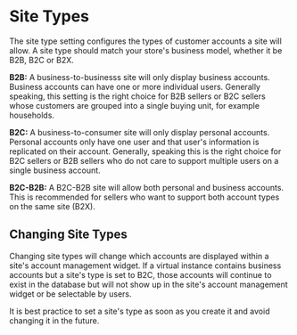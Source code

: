 # Site Types [](id=site-types)

The site type setting configures the types of customer accounts a site will allow. A site type should match your store's business model, whether it be B2B, B2C or B2X.

**B2B:** A business-to-businesss site will only display business accounts. Business accounts can have one or more individual users. Generally speaking, this setting is the right choice for B2B sellers or B2C sellers whose customers are grouped into a single buying unit, for example households.

**B2C:** A business-to-consumer site will only display personal accounts. Personal accounts only have one user and that user's information is replicated on their account. Generally, speaking this is the right choice for B2C sellers or B2B sellers who do not care to support multiple users on a single business account.

**B2C-B2B:** A B2C-B2B site will allow both personal and business accounts. This is recommended for sellers who want to support both account types on the same site (B2X).

## Changing Site Types

Changing site types will change which accounts are displayed within a site's account management widget. If a virtual instance contains business accounts but a site's type is set to B2C, those accounts will continue to exist in the database but will not show up in the site's account management widget or be selectable by users.

It is best practice to set a site's type as soon as you create it and avoid changing it in the future.